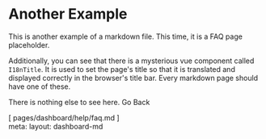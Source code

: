 # Another Example

This is another example of a markdown file. This time, it is a FAQ page placeholder.

Additionally, you can see that there is a mysterious vue component called `I18nTitle`. It is used to set the page's title so that it is translated and displayed correctly in the browser's title bar. Every markdown page should have one of these.

There is nothing else to see here.
<router-link to="/dashboard/help">Go Back</router-link>

<!-- Some spacers and a temporary footer -->
<span op-50>
  <div h-20 />
  [ pages/dashboard/help/faq.md ]
  <div h-10 />
</span>

<I18nTitle title="pages.dashboard.help.faq.title" />

<route lang="yaml">
  meta:
    layout: dashboard-md
</route>
